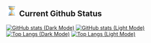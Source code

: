 ## <img src="https://raw.githubusercontent.com/dkvc/dkvc/main/assets/Hourglass.png" alt="(Status)" width="30"/> Current Github Status
[![GitHub stats (Dark Mode)](https://github-readme-stats-dkvc23.vercel.app/api?username=Aakashjammula&show_icons=true&theme=radical#gh-dark-mode-only)](https://github-readme-stats-dkvc23.vercel.app/api?username=Aakashjammula&show_icons=true&theme=radical#gh-dark-mode-only)
[![GitHub stats (Light Mode)](https://github-readme-stats-dkvc23.app/api?username=Aakashjammula&show_icons=true&theme=default#gh-light-mode-only)](https://github-readme-stats-dkvc23.vercel.app/api?username=Aakashjammula&show_icons=true&theme=default#gh-light-mode-only)
[![Top Langs (Dark Mode)](https://github-readme-stats-dkvc23.vercel.app/api/top-langs/?username=Aakashjammula&layout=compact&theme=radical#gh-dark-mode-only)](https://github-readme-stats-dkvc23.vercel.app/api/top-langs/?username=Aakashjammula&layout=compact&theme=radical#gh-dark-mode-only)
[![Top Langs (Light Mode)](https://github-readme-stats-dkvc.vercel.app/api/top-langs/?username=Aakashjammula&layout=compact&theme=default#gh-light-mode-only)](https://github-readme-stats-dkvc23.vercel.app/api/top-langs/?username=Aakashjammula&layout=compact&theme=default#gh-light-mode-only)
